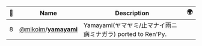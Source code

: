 |:star2: | Name | Description | 🌍|
|---|---|---|---|
|8|[@mikoim](https://github.com/mikoim)/[**yamayami**](https://github.com/mikoim/yamayami)|Yamayami(ヤマヤミ/止マナイ雨ニ病ミナガラ) ported to Ren'Py.||


